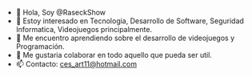 - 👋 Hola, Soy @RaseckShow
- 👀 Estoy interesado en Tecnologia, Desarrollo de Software, Seguridad Informatica, Videojuegos principalmente.
- 🌱 Me encuentro aprendiendo sobre el desarrollo de videojuegos y Programación.
- 💞️ Me gustaria colaborar en todo aquello que pueda ser util.
- 📫 Contacto: ces_art11@hotmail.com

<!---
RaseckShow/RaseckShow is a ✨ special ✨ repository because its `README.md` (this file) appears on your GitHub profile.
You can click the Preview link to take a look at your changes.
--->
